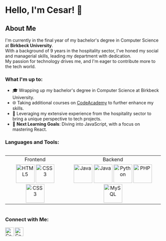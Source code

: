 # Hello, I'm Cesar! 👋

## About Me
I'm currently in the final year of my bachelor's degree in Computer Science at **Birkbeck University**.<br>
With a background of 9 years in the hospitality sector, I've honed my social and managerial skills, leading my department with dedication.<br> 
My passion for technology drives me, and I'm eager to contribute more to the tech world.

### What I'm up to:
- 🎓 Wrapping up my bachelor's degree in Computer Science at Birkbeck University.
- 🌐 Taking additional courses on [CodeAcademy](https://www.codecademy.com/) to further enhance my skills.
- 🏢 Leveraging my extensive experience from the hospitality sector to bring a unique perspective to tech projects.
- 🎯 **Next Learning Goals**: Diving into JavaScript, with a focus on mastering React.

<h3 align="left">Languages and Tools:</h3>
<table align="left">
  <tr>
    <td align="center">Frontend</td>
    <td align="center">Backend</td>
  </tr>
  <tr>
    <td align="center">
      <a href="https://developer.mozilla.org/en-US/docs/Web/HTML"><img alt="HTML5" width="60px" src="https://skillicons.dev/icons?i=html" /></a>
      <a href="https://developer.mozilla.org/en-US/docs/Web/CSS/Reference"><img alt="CSS3" width="60px" src="https://skillicons.dev/icons?i=css" /></a>
      <a href="https://developer.mozilla.org/en-US/docs/Web/JavaScript"><img alt="CSS3" width="60px" src="https://skillicons.dev/icons?i=js" /></a>
    </td>
    <td align="center">
      <a href="https://docs.oracle.com/en/java/"><img alt="Java" width="60px" src="https://skillicons.dev/icons?i=java" /></a>
      <a href="https://docs.spring.io/spring-framework/reference/index.html"><img alt="Java" width="60px" src="https://skillicons.dev/icons?i=spring" /></a>
      <a href="https://docs.python.org/3/"><img alt="Python" width="60px" src="https://skillicons.dev/icons?i=py" /></a>
      <a href="https://www.php.net/docs.php"><img alt="PHP" width="60px" src="https://skillicons.dev/icons?i=php" /></a>
      <a href="https://dev.mysql.com/doc/"><img alt="MySQL" width="60px" src="https://skillicons.dev/icons?i=mysql" /></a>
    </td>
  </tr>
</table>
<br clear="left">

### Connect with Me:
[<img align="left" alt="Cesar's Instagram" width="28px" src="https://cdn-icons-png.flaticon.com/512/174/174855.png" />][instagram]
[<img align="left" alt="Cesar's LinkedIn" width="28px" src="https://cdn-icons-png.flaticon.com/512/174/174857.png" />][linkedin]



[instagram]: https://www.instagram.com/ceesaraugust0/
[linkedin]: https://www.linkedin.com/in/c%C3%A9sar-gon%C3%A7alves-735b5bb3/
